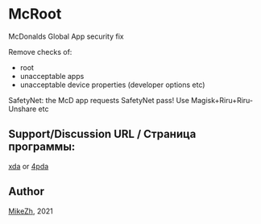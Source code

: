 # McRoot

McDonalds Global App security fix

Remove checks of:
- root
- unacceptable apps
- unacceptable device properties (developer options etc)

SafetyNet: the McD app requests SafetyNet pass! Use Magisk+Riru+Riru-Unshare etc

## Support/Discussion URL / Страница программы: 
[xda](https://forum.xda-developers.com/t/mod-xposed-4-1-mcroot-mcdonalds-global-app.4265069/) or [4pda](https://4pda.to/forum/index.php?s=&showtopic=603033&view=findpost&p=106168181)


## Author
[MikeZh](https://4pda.to/forum/index.php?showuser=683427), 2021